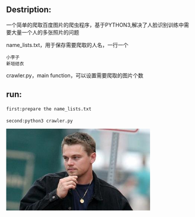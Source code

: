Destription:
-----------

一个简单的爬取百度图片的爬虫程序，基于PYTHON3,解决了人脸识别训练中需要大量一个人的多张照片的问题

name_lists.txt，用于保存需要爬取的人名，一行一个

    小李子
    新垣结衣

crawler.py，main function，可以设置需要爬取的图片个数


run:
----------

    first:prepare the name_lists.txt
    
    second:python3 crawler.py


![image]( https://github.com/watersink/crawler_baidu_pics/raw/master/小李子/0.jpg)

